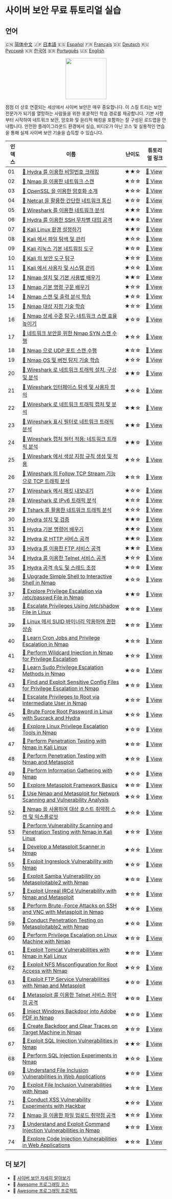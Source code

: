 # 사이버 보안 무료 튜토리얼 실습

## 언어

🇨🇳 [简体中文](README_zh.md) 🇯🇵 [日本語](README_ja.md) 🇪🇸 [Español](README_es.md) 🇫🇷 [Français](README_fr.md) 🇩🇪 [Deutsch](README_de.md) 🇷🇺 [Русский](README_ru.md) 🇰🇷 [한국어](README_ko.md) 🇧🇷 [Português](README_pt.md) 🇺🇸 [English](README.md) 

<div align="center">
<img width="128px" src="https://file.labex.io/path/Xke24vJbuOBk.png">
</div>

점점 더 상호 연결되는 세상에서 사이버 보안은 매우 중요합니다. 이 스킬 트리는 보안 전문가가 되기를 열망하는 사람들을 위한 포괄적인 학습 경로를 제공합니다. 기본 사항부터 시작하여 네트워크 보안, 암호화 및 윤리적 해킹을 포함하는 잘 구성된 로드맵을 안내합니다. 안전한 플레이그라운드 환경에서 실습, 비디오가 아닌 코스 및 실용적인 연습을 통해 실제 사이버 보안 기술을 습득할 수 있습니다.

|   인덱스 | 이름                                                                                                                                                                                                          | 난이도   | 튜토리얼 링크                                                                                                                       |
|----------|---------------------------------------------------------------------------------------------------------------------------------------------------------------------------------------------------------------|----------|-------------------------------------------------------------------------------------------------------------------------------------|
|       01 | [📖 Hydra 를 이용한 비밀번호 크래킹](https://labex.io/ko/tutorials/linux-using-hydra-to-crack-passwords-415960)                                                                                               | ★★☆      | [🔗 View](https://labex.io/ko/tutorials/linux-using-hydra-to-crack-passwords-415960)                                                |
|       02 | [📖 Nmap 을 이용한 네트워크 스캔](https://labex.io/ko/tutorials/nmap-network-scanning-with-nmap-415959)                                                                                                       | ★☆☆      | [🔗 View](https://labex.io/ko/tutorials/nmap-network-scanning-with-nmap-415959)                                                     |
|       03 | [📖 OpenSSL 을 이용한 암호화 소개](https://labex.io/ko/tutorials/linux-introduction-to-encryption-with-openssl-415957)                                                                                        | ★☆☆      | [🔗 View](https://labex.io/ko/tutorials/linux-introduction-to-encryption-with-openssl-415957)                                       |
|       04 | [📖 Netcat 을 활용한 간단한 네트워크 통신](https://labex.io/ko/tutorials/linux-using-netcat-for-simple-network-communication-415961)                                                                          | ★☆☆      | [🔗 View](https://labex.io/ko/tutorials/linux-using-netcat-for-simple-network-communication-415961)                                 |
|       05 | [📖 Wireshark 를 이용한 네트워크 분석](https://labex.io/ko/tutorials/wireshark-network-analysis-with-wireshark-415958)                                                                                        | ★★☆      | [🔗 View](https://labex.io/ko/tutorials/wireshark-network-analysis-with-wireshark-415958)                                           |
|       06 | [📖 Hydra 를 이용한 SSH 무차별 대입 공격](https://labex.io/ko/tutorials/hydra-brute-force-ssh-in-hydra-549926)                                                                                                | ★★☆      | [🔗 View](https://labex.io/ko/tutorials/hydra-brute-force-ssh-in-hydra-549926)                                                      |
|       07 | [📖 Kali Linux 환경 설정하기](https://labex.io/ko/tutorials/kali-setting-up-your-kali-linux-environment-552195)                                                                                               | ★★☆      | [🔗 View](https://labex.io/ko/tutorials/kali-setting-up-your-kali-linux-environment-552195)                                         |
|       08 | [📖 Kali 에서 파일 탐색 및 관리](https://labex.io/ko/tutorials/kali-navigating-and-managing-files-in-kali-552194)                                                                                             | ★☆☆      | [🔗 View](https://labex.io/ko/tutorials/kali-navigating-and-managing-files-in-kali-552194)                                          |
|       09 | [📖 Kali 리눅스 기본 네트워킹 도구](https://labex.io/ko/tutorials/kali-basic-networking-tools-in-kali-552191)                                                                                                 | ★☆☆      | [🔗 View](https://labex.io/ko/tutorials/kali-basic-networking-tools-in-kali-552191)                                                 |
|       10 | [📖 Kali 의 보안 도구 탐구](https://labex.io/ko/tutorials/kali-exploring-kali-s-security-tools-552192)                                                                                                        | ★☆☆      | [🔗 View](https://labex.io/ko/tutorials/kali-exploring-kali-s-security-tools-552192)                                                |
|       11 | [📖 Kali 에서 사용자 및 시스템 관리](https://labex.io/ko/tutorials/kali-managing-users-and-system-in-kali-552193)                                                                                             | ★☆☆      | [🔗 View](https://labex.io/ko/tutorials/kali-managing-users-and-system-in-kali-552193)                                              |
|       12 | [📖 Nmap 설치 및 기본 사용법 배우기](https://labex.io/ko/tutorials/nmap-learn-nmap-installation-and-basic-usage-415924)                                                                                       | ★★☆      | [🔗 View](https://labex.io/ko/tutorials/nmap-learn-nmap-installation-and-basic-usage-415924)                                        |
|       13 | [📖 Nmap 기본 명령 구문 배우기](https://labex.io/ko/tutorials/nmap-learn-nmap-basic-command-syntax-415919)                                                                                                    | ★☆☆      | [🔗 View](https://labex.io/ko/tutorials/nmap-learn-nmap-basic-command-syntax-415919)                                                |
|       14 | [📖 Nmap 스캔 및 출력 분석 학습](https://labex.io/ko/tutorials/nmap-learn-nmap-scanning-and-output-analysis-415926)                                                                                           | ★☆☆      | [🔗 View](https://labex.io/ko/tutorials/nmap-learn-nmap-scanning-and-output-analysis-415926)                                        |
|       15 | [📖 Nmap 대상 지정 기술 학습](https://labex.io/ko/tutorials/nmap-learn-target-specification-techniques-in-nmap-415935)                                                                                        | ★☆☆      | [🔗 View](https://labex.io/ko/tutorials/nmap-learn-target-specification-techniques-in-nmap-415935)                                  |
|       16 | [📖 Nmap 상세 수준 탐구: 네트워크 스캔 효율 높이기](https://labex.io/ko/tutorials/nmap-explore-nmap-verbosity-levels-for-network-scanning-415939)                                                             | ★☆☆      | [🔗 View](https://labex.io/ko/tutorials/nmap-explore-nmap-verbosity-levels-for-network-scanning-415939)                             |
|       17 | [📖 네트워크 보안을 위한 Nmap SYN 스캔 수행](https://labex.io/ko/tutorials/nmap-conduct-nmap-syn-scans-for-network-security-415934)                                                                           | ★☆☆      | [🔗 View](https://labex.io/ko/tutorials/nmap-conduct-nmap-syn-scans-for-network-security-415934)                                    |
|       18 | [📖 Nmap 으로 UDP 포트 스캔 수행](https://labex.io/ko/tutorials/nmap-perform-udp-port-scanning-with-nmap-415938)                                                                                              | ★☆☆      | [🔗 View](https://labex.io/ko/tutorials/nmap-perform-udp-port-scanning-with-nmap-415938)                                            |
|       19 | [📖 Nmap OS 및 버전 탐지 기술 학습](https://labex.io/ko/tutorials/nmap-learn-nmap-os-and-version-detection-techniques-415925)                                                                                 | ★☆☆      | [🔗 View](https://labex.io/ko/tutorials/nmap-learn-nmap-os-and-version-detection-techniques-415925)                                 |
|       20 | [📖 Wireshark 로 네트워크 트래픽 설치, 구성 및 분석](https://labex.io/ko/tutorials/wireshark-install-configure-and-analyze-network-traffic-with-wireshark-415947)                                             | ★★☆      | [🔗 View](https://labex.io/ko/tutorials/wireshark-install-configure-and-analyze-network-traffic-with-wireshark-415947)              |
|       21 | [📖 Wireshark 인터페이스 탐색 및 사용자 정의](https://labex.io/ko/tutorials/wireshark-explore-and-customize-wireshark-interface-415949)                                                                       | ★☆☆      | [🔗 View](https://labex.io/ko/tutorials/wireshark-explore-and-customize-wireshark-interface-415949)                                 |
|       22 | [📖 Wireshark 로 네트워크 트래픽 캡처 및 분석](https://labex.io/ko/tutorials/wireshark-capture-and-analyze-network-traffic-with-wireshark-415956)                                                             | ★★☆      | [🔗 View](https://labex.io/ko/tutorials/wireshark-capture-and-analyze-network-traffic-with-wireshark-415956)                        |
|       23 | [📖 Wireshark 표시 필터로 네트워크 트래픽 분석](https://labex.io/ko/tutorials/wireshark-analyze-network-traffic-with-wireshark-display-filters-415944)                                                        | ★★☆      | [🔗 View](https://labex.io/ko/tutorials/wireshark-analyze-network-traffic-with-wireshark-display-filters-415944)                    |
|       24 | [📖 Wireshark 캡처 필터 적용: 네트워크 트래픽 분석](https://labex.io/ko/tutorials/wireshark-apply-wireshark-capture-filters-for-network-traffic-analysis-415940)                                              | ★★☆      | [🔗 View](https://labex.io/ko/tutorials/wireshark-apply-wireshark-capture-filters-for-network-traffic-analysis-415940)              |
|       25 | [📖 Wireshark 에서 색상 지정 규칙 생성 및 적용](https://labex.io/ko/tutorials/wireshark-create-and-apply-colorizing-rules-in-wireshark-415941)                                                                | ★☆☆      | [🔗 View](https://labex.io/ko/tutorials/wireshark-create-and-apply-colorizing-rules-in-wireshark-415941)                            |
|       26 | [📖 Wireshark 의 Follow TCP Stream 기능으로 TCP 트래픽 분석](https://labex.io/ko/tutorials/wireshark-analyze-tcp-traffic-with-wireshark-follow-tcp-stream-feature-415946)                                     | ★☆☆      | [🔗 View](https://labex.io/ko/tutorials/wireshark-analyze-tcp-traffic-with-wireshark-follow-tcp-stream-feature-415946)              |
|       27 | [📖 Wireshark 에서 패킷 내보내기](https://labex.io/ko/tutorials/wireshark-export-packets-from-wireshark-415945)                                                                                               | ★☆☆      | [🔗 View](https://labex.io/ko/tutorials/wireshark-export-packets-from-wireshark-415945)                                             |
|       28 | [📖 Wireshark 로 IPv6 트래픽 분석](https://labex.io/ko/tutorials/wireshark-analyze-ipv6-traffic-with-wireshark-415950)                                                                                        | ★☆☆      | [🔗 View](https://labex.io/ko/tutorials/wireshark-analyze-ipv6-traffic-with-wireshark-415950)                                       |
|       29 | [📖 Tshark 를 활용한 네트워크 트래픽 분석](https://labex.io/ko/tutorials/wireshark-use-tshark-for-network-traffic-analysis-415942)                                                                            | ★☆☆      | [🔗 View](https://labex.io/ko/tutorials/wireshark-use-tshark-for-network-traffic-analysis-415942)                                   |
|       30 | [📖 Hydra 설치 및 검증](https://labex.io/ko/tutorials/hydra-install-and-verify-hydra-549917)                                                                                                                  | ★★☆      | [🔗 View](https://labex.io/ko/tutorials/hydra-install-and-verify-hydra-549917)                                                      |
|       31 | [📖 Hydra 기본 명령어 배우기](https://labex.io/ko/tutorials/hydra-learn-basic-hydra-commands-549918)                                                                                                          | ★★☆      | [🔗 View](https://labex.io/ko/tutorials/hydra-learn-basic-hydra-commands-549918)                                                    |
|       32 | [📖 Hydra 로 HTTP 서비스 공격](https://labex.io/ko/tutorials/hydra-attack-http-services-with-hydra-549915)                                                                                                    | ★★☆      | [🔗 View](https://labex.io/ko/tutorials/hydra-attack-http-services-with-hydra-549915)                                               |
|       33 | [📖 Hydra 를 이용한 FTP 서비스 공격](https://labex.io/ko/tutorials/hydra-attack-ftp-services-with-hydra-549914)                                                                                               | ★★☆      | [🔗 View](https://labex.io/ko/tutorials/hydra-attack-ftp-services-with-hydra-549914)                                                |
|       34 | [📖 Hydra 를 이용한 Telnet 서비스 공격](https://labex.io/ko/tutorials/hydra-attack-telnet-services-with-hydra-549916)                                                                                         | ★☆☆      | [🔗 View](https://labex.io/ko/tutorials/hydra-attack-telnet-services-with-hydra-549916)                                             |
|       35 | [📖 Hydra 공격 속도 및 스레드 조정](https://labex.io/ko/tutorials/hydra-adjust-hydra-attack-speed-and-threads-549913)                                                                                         | ★☆☆      | [🔗 View](https://labex.io/ko/tutorials/hydra-adjust-hydra-attack-speed-and-threads-549913)                                         |
|       36 | [📖 Upgrade Simple Shell to Interactive Shell in Nmap](https://labex.io/ko/tutorials/upgrade-simple-shell-to-interactive-shell-in-nmap-416148)                                                                | ★☆☆      | [🔗 View](https://labex.io/ko/tutorials/upgrade-simple-shell-to-interactive-shell-in-nmap-416148)                                   |
|       37 | [📖 Explore Privilege Escalation via /etc/passwd File in Nmap](https://labex.io/ko/tutorials/explore-privilege-escalation-via-etc-passwd-file-in-nmap-416141)                                                 | ★★☆      | [🔗 View](https://labex.io/ko/tutorials/explore-privilege-escalation-via-etc-passwd-file-in-nmap-416141)                            |
|       38 | [📖 Escalate Privileges Using /etc/shadow File in Linux](https://labex.io/ko/tutorials/escalate-privileges-using-etc-shadow-file-in-linux-416142)                                                             | ★☆☆      | [🔗 View](https://labex.io/ko/tutorials/escalate-privileges-using-etc-shadow-file-in-linux-416142)                                  |
|       39 | [📖 Linux 에서 SUID 바이너리 악용하여 권한 상승](https://labex.io/ko/tutorials/nmap-exploit-suid-binaries-for-privilege-escalation-in-linux-416147)                                                           | ★☆☆      | [🔗 View](https://labex.io/ko/tutorials/nmap-exploit-suid-binaries-for-privilege-escalation-in-linux-416147)                        |
|       40 | [📖 Learn Cron Jobs and Privilege Escalation in Nmap](https://labex.io/ko/tutorials/learn-cron-jobs-and-privilege-escalation-in-nmap-416140)                                                                  | ★☆☆      | [🔗 View](https://labex.io/ko/tutorials/learn-cron-jobs-and-privilege-escalation-in-nmap-416140)                                    |
|       41 | [📖 Perform Wildcard Injection in Nmap for Privilege Escalation](https://labex.io/ko/tutorials/perform-wildcard-injection-in-nmap-for-privilege-escalation-416144)                                            | ★☆☆      | [🔗 View](https://labex.io/ko/tutorials/perform-wildcard-injection-in-nmap-for-privilege-escalation-416144)                         |
|       42 | [📖 Learn Sudo Privilege Escalation Methods in Nmap](https://labex.io/ko/tutorials/learn-sudo-privilege-escalation-methods-in-nmap-416145)                                                                    | ★☆☆      | [🔗 View](https://labex.io/ko/tutorials/learn-sudo-privilege-escalation-methods-in-nmap-416145)                                     |
|       43 | [📖 Find and Exploit Sensitive Config Files for Privilege Escalation in Nmap](https://labex.io/ko/tutorials/find-and-exploit-sensitive-config-files-for-privilege-escalation-in-nmap-416138)                  | ★☆☆      | [🔗 View](https://labex.io/ko/tutorials/find-and-exploit-sensitive-config-files-for-privilege-escalation-in-nmap-416138)            |
|       44 | [📖 Escalate Privileges to Root via Intermediate User in Nmap](https://labex.io/ko/tutorials/nmap-escalate-privileges-to-root-via-intermediate-user-in-nmap-416146)                                           | ★☆☆      | [🔗 View](https://labex.io/ko/tutorials/nmap-escalate-privileges-to-root-via-intermediate-user-in-nmap-416146)                      |
|       45 | [📖 Brute Force Root Password in Linux with Sucrack and Hydra](https://labex.io/ko/tutorials/brute-force-root-password-in-linux-with-sucrack-and-hydra-416139)                                                | ★☆☆      | [🔗 View](https://labex.io/ko/tutorials/brute-force-root-password-in-linux-with-sucrack-and-hydra-416139)                           |
|       46 | [📖 Explore Linux Privilege Escalation Tools in Nmap](https://labex.io/ko/tutorials/explore-linux-privilege-escalation-tools-in-nmap-416143)                                                                  | ★☆☆      | [🔗 View](https://labex.io/ko/tutorials/explore-linux-privilege-escalation-tools-in-nmap-416143)                                    |
|       47 | [📖 Perform Penetration Testing with Nmap in Kali Linux](https://labex.io/ko/tutorials/nmap-perform-penetration-testing-with-nmap-in-kali-linux-416116)                                                       | ★☆☆      | [🔗 View](https://labex.io/ko/tutorials/nmap-perform-penetration-testing-with-nmap-in-kali-linux-416116)                            |
|       48 | [📖 Perform Penetration Testing with Nmap and Metasploit](https://labex.io/ko/tutorials/nmap-perform-penetration-testing-with-nmap-and-metasploit-416117)                                                     | ★☆☆      | [🔗 View](https://labex.io/ko/tutorials/nmap-perform-penetration-testing-with-nmap-and-metasploit-416117)                           |
|       49 | [📖 Perform Information Gathering with Nmap](https://labex.io/ko/tutorials/nmap-perform-information-gathering-with-nmap-416118)                                                                               | ★☆☆      | [🔗 View](https://labex.io/ko/tutorials/nmap-perform-information-gathering-with-nmap-416118)                                        |
|       50 | [📖 Explore Metasploit Framework Basics](https://labex.io/ko/tutorials/explore-metasploit-framework-basics-416119)                                                                                            | ★☆☆      | [🔗 View](https://labex.io/ko/tutorials/explore-metasploit-framework-basics-416119)                                                 |
|       51 | [📖 Use Nmap and Metasploit for Network Scanning and Vulnerability Analysis](https://labex.io/ko/tutorials/nmap-use-nmap-and-metasploit-for-network-scanning-and-vulnerability-analysis-416120)               | ★☆☆      | [🔗 View](https://labex.io/ko/tutorials/nmap-use-nmap-and-metasploit-for-network-scanning-and-vulnerability-analysis-416120)        |
|       52 | [📖 Nmap 을 사용하여 대상 호스트 취약점 스캔 및 익스플로잇](https://labex.io/ko/tutorials/nmap-use-nmap-to-scan-and-exploit-target-host-vulnerabilities-416121)                                               | ★☆☆      | [🔗 View](https://labex.io/ko/tutorials/nmap-use-nmap-to-scan-and-exploit-target-host-vulnerabilities-416121)                       |
|       53 | [📖 Perform Vulnerability Scanning and Penetration Testing with Nmap in Kali Linux](https://labex.io/ko/tutorials/nmap-perform-vulnerability-scanning-and-penetration-testing-with-nmap-in-kali-linux-416122) | ★☆☆      | [🔗 View](https://labex.io/ko/tutorials/nmap-perform-vulnerability-scanning-and-penetration-testing-with-nmap-in-kali-linux-416122) |
|       54 | [📖 Develop a Metasploit Scanner in Nmap](https://labex.io/ko/tutorials/nmap-develop-a-metasploit-scanner-in-nmap-416123)                                                                                     | ★☆☆      | [🔗 View](https://labex.io/ko/tutorials/nmap-develop-a-metasploit-scanner-in-nmap-416123)                                           |
|       55 | [📖 Exploit Ingreslock Vulnerability with Nmap](https://labex.io/ko/tutorials/nmap-exploit-ingreslock-vulnerability-with-nmap-416124)                                                                         | ★☆☆      | [🔗 View](https://labex.io/ko/tutorials/nmap-exploit-ingreslock-vulnerability-with-nmap-416124)                                     |
|       56 | [📖 Exploit Samba Vulnerability on Metasploitable2 with Nmap](https://labex.io/ko/tutorials/nmap-exploit-samba-vulnerability-on-metasploitable2-with-nmap-416125)                                             | ★☆☆      | [🔗 View](https://labex.io/ko/tutorials/nmap-exploit-samba-vulnerability-on-metasploitable2-with-nmap-416125)                       |
|       57 | [📖 Exploit Unreal IRCd Vulnerability with Nmap and Metasploit](https://labex.io/ko/tutorials/nmap-exploit-unreal-ircd-vulnerability-with-nmap-and-metasploit-416126)                                         | ★☆☆      | [🔗 View](https://labex.io/ko/tutorials/nmap-exploit-unreal-ircd-vulnerability-with-nmap-and-metasploit-416126)                     |
|       58 | [📖 Perform Brute-Force Attacks on SSH and VNC with Metasploit in Nmap](https://labex.io/ko/tutorials/nmap-perform-brute-force-attacks-on-ssh-and-vnc-with-metasploit-in-nmap-416127)                         | ★☆☆      | [🔗 View](https://labex.io/ko/tutorials/nmap-perform-brute-force-attacks-on-ssh-and-vnc-with-metasploit-in-nmap-416127)             |
|       59 | [📖 Conduct Penetration Testing on Metasploitable2 with Nmap](https://labex.io/ko/tutorials/nmap-conduct-penetration-testing-on-metasploitable2-with-nmap-416128)                                             | ★☆☆      | [🔗 View](https://labex.io/ko/tutorials/nmap-conduct-penetration-testing-on-metasploitable2-with-nmap-416128)                       |
|       60 | [📖 Perform Privilege Escalation on Linux Machine with Nmap](https://labex.io/ko/tutorials/nmap-perform-privilege-escalation-on-linux-machine-with-nmap-416129)                                               | ★☆☆      | [🔗 View](https://labex.io/ko/tutorials/nmap-perform-privilege-escalation-on-linux-machine-with-nmap-416129)                        |
|       61 | [📖 Exploit Tomcat Vulnerabilities with Nmap in Kali Linux](https://labex.io/ko/tutorials/nmap-exploit-tomcat-vulnerabilities-with-nmap-in-kali-linux-416130)                                                 | ★☆☆      | [🔗 View](https://labex.io/ko/tutorials/nmap-exploit-tomcat-vulnerabilities-with-nmap-in-kali-linux-416130)                         |
|       62 | [📖 Exploit NFS Misconfiguration for Root Access with Nmap](https://labex.io/ko/tutorials/nmap-exploit-nfs-misconfiguration-for-root-access-with-nmap-416131)                                                 | ★☆☆      | [🔗 View](https://labex.io/ko/tutorials/nmap-exploit-nfs-misconfiguration-for-root-access-with-nmap-416131)                         |
|       63 | [📖 Exploit FTP Service Vulnerabilities with Nmap and Metasploit](https://labex.io/ko/tutorials/nmap-exploit-ftp-service-vulnerabilities-with-nmap-and-metasploit-416132)                                     | ★☆☆      | [🔗 View](https://labex.io/ko/tutorials/nmap-exploit-ftp-service-vulnerabilities-with-nmap-and-metasploit-416132)                   |
|       64 | [📖 Metasploit 를 이용한 Telnet 서비스 취약점 공격](https://labex.io/ko/tutorials/nmap-exploit-telnet-service-vulnerability-with-metasploit-416133)                                                           | ★☆☆      | [🔗 View](https://labex.io/ko/tutorials/nmap-exploit-telnet-service-vulnerability-with-metasploit-416133)                           |
|       65 | [📖 Inject Windows Backdoor into Adobe PDF in Nmap](https://labex.io/ko/tutorials/nmap-inject-windows-backdoor-into-adobe-pdf-in-nmap-416134)                                                                 | ★☆☆      | [🔗 View](https://labex.io/ko/tutorials/nmap-inject-windows-backdoor-into-adobe-pdf-in-nmap-416134)                                 |
|       66 | [📖 Create Backdoor and Clear Traces on Target Machine in Nmap](https://labex.io/ko/tutorials/create-backdoor-and-clear-traces-on-target-machine-in-nmap-416135)                                              | ★☆☆      | [🔗 View](https://labex.io/ko/tutorials/create-backdoor-and-clear-traces-on-target-machine-in-nmap-416135)                          |
|       67 | [📖 Exploit SQL Injection Vulnerabilities in Nmap](https://labex.io/ko/tutorials/exploit-sql-injection-vulnerabilities-in-nmap-416149)                                                                        | ★★☆      | [🔗 View](https://labex.io/ko/tutorials/exploit-sql-injection-vulnerabilities-in-nmap-416149)                                       |
|       68 | [📖 Perform SQL Injection Experiments in Nmap](https://labex.io/ko/tutorials/perform-sql-injection-experiments-in-nmap-416150)                                                                                | ★☆☆      | [🔗 View](https://labex.io/ko/tutorials/perform-sql-injection-experiments-in-nmap-416150)                                           |
|       69 | [📖 Understand File Inclusion Vulnerabilities in Web Applications](https://labex.io/ko/tutorials/understand-file-inclusion-vulnerabilities-in-web-applications-416151)                                        | ★☆☆      | [🔗 View](https://labex.io/ko/tutorials/understand-file-inclusion-vulnerabilities-in-web-applications-416151)                       |
|       70 | [📖 Exploit File Inclusion Vulnerabilities with Nmap](https://labex.io/ko/tutorials/exploit-file-inclusion-vulnerabilities-with-nmap-416152)                                                                  | ★☆☆      | [🔗 View](https://labex.io/ko/tutorials/exploit-file-inclusion-vulnerabilities-with-nmap-416152)                                    |
|       71 | [📖 Conduct XSS Vulnerability Experiments with Hackbar](https://labex.io/ko/tutorials/nmap-conduct-xss-vulnerability-experiments-with-hackbar-416153)                                                         | ★☆☆      | [🔗 View](https://labex.io/ko/tutorials/nmap-conduct-xss-vulnerability-experiments-with-hackbar-416153)                             |
|       72 | [📖 Nmap 을 이용한 파일 업로드 취약점 공격](https://labex.io/ko/tutorials/nmap-exploit-file-upload-vulnerabilities-with-nmap-416154)                                                                          | ★☆☆      | [🔗 View](https://labex.io/ko/tutorials/nmap-exploit-file-upload-vulnerabilities-with-nmap-416154)                                  |
|       73 | [📖 Understand and Exploit Command Injection Vulnerabilities in Nmap](https://labex.io/ko/tutorials/understand-and-exploit-command-injection-vulnerabilities-in-nmap-416155)                                  | ★☆☆      | [🔗 View](https://labex.io/ko/tutorials/understand-and-exploit-command-injection-vulnerabilities-in-nmap-416155)                    |
|       74 | [📖 Explore Code Injection Vulnerabilities in Web Applications](https://labex.io/ko/tutorials/explore-code-injection-vulnerabilities-in-web-applications-416156)                                              | ★☆☆      | [🔗 View](https://labex.io/ko/tutorials/explore-code-injection-vulnerabilities-in-web-applications-416156)                          |

## 더 보기

- 🔗 [사이버 보안 자세히 알아보기](https://labex.io/ko/skilltrees/cybersecurity)
- 🔗 [Awesome 프로그래밍 코스](https://github.com/labex-labs/awesome-programming-courses)
- 🔗 [Awesome 프로그래밍 프로젝트](https://github.com/labex-labs/awesome-programming-projects)

